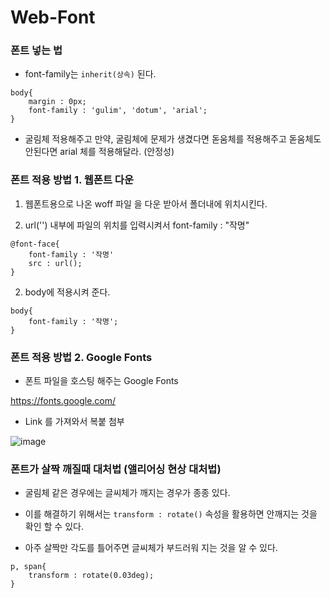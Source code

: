 # Web-Font

### 폰트 넣는 법 
* font-family는 `inherit(상속)` 된다. 
```
body{
    margin : 0px; 
    font-family : 'gulim', 'dotum', 'arial';
}
```

* 굴림체 적용해주고 만약, 굴림체에 문제가 생겼다면 돋움체를 적용해주고 돋움체도 안된다면 arial 체를 적용해달라. (안정성)

### 폰트 적용 방법 1. 웹폰트 다운
1. 웹폰트용으로 나온 woff 파일 을 다운 받아서 폴더내에 위치시킨다. </br>

2. url('') 내부에 파일의 위치를 입력시켜서 font-family : "작명" 
```
@font-face{
    font-family : '작명'
    src : url();
}

```

2. body에 적용시켜 준다. 
```
body{
    font-family : '작명'; 
}
```

### 폰트 적용 방법 2. Google Fonts

* 폰트 파일을 호스팅 해주는 Google Fonts

https://fonts.google.com/

* Link 를 가져와서 복붙 첨부

![image](https://user-images.githubusercontent.com/63600953/135706933-1980fecf-b353-4b73-9f7f-8abd160d303d.png)

### 폰트가 살짝 깨질때 대처법 (앨리어싱 현상 대처법)


* 굴림체 같은 경우에는 글씨체가 깨지는 경우가 종종 있다. 
  

* 이를 해결하기 위해서는 `transform : rotate()` 속성을 활용하면 안깨지는 것을 확인 할 수 있다.


* 아주 살짝만 각도를 틀어주면 글씨체가 부드러워 지는 것을 알 수 있다. 
```
p, span{
    transform : rotate(0.03deg); 
}
```